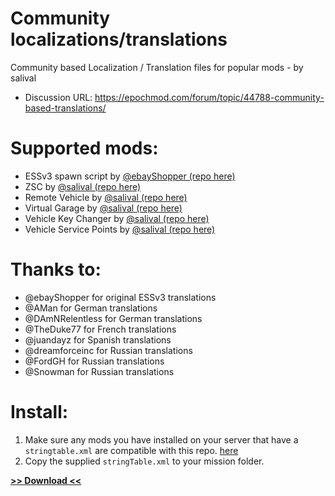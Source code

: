 # Community localizations/translations
Community based Localization / Translation files for popular mods - by salival

* Discussion URL: https://epochmod.com/forum/topic/44788-community-based-translations/

# Supported mods:

* ESSv3 spawn script by [@ebayShopper (repo here)](https://github.com/ebayShopper/ESSV3)
* ZSC by [@salival (repo here)](https://github.com/oiad/ZSC)
* Remote Vehicle by [@salival (repo here)](https://github.com/oiad/remoteVehicle)
* Virtual Garage by [@salival (repo here)](https://github.com/oiad/virtualGarage)
* Vehicle Key Changer by [@salival (repo here)](https://github.com/oiad/vkc)
* Vehicle Service Points by [@salival (repo here)](https://github.com/oiad/service_points)

# Thanks to:

* @ebayShopper for original ESSv3 translations
* @AMan for German translations
* @DAmNRelentless for German translations
* @TheDuke77 for French translations
* @juandayz for Spanish translations
* @dreamforceinc for Russian translations
* @FordGH for Russian translations
* @Snowman for Russian translations

# Install:

1. Make sure any mods you have installed on your server that have a <code>stringtable.xml</code> are compatible with this repo. [here](https://github.com/oiad/communityLocalizations/#supported-mods)
1. Copy the supplied <code>stringTable.xml</code> to your mission folder.

**[>> Download <<](https://github.com/oiad/communityLocalizations/archive/master.zip)**
